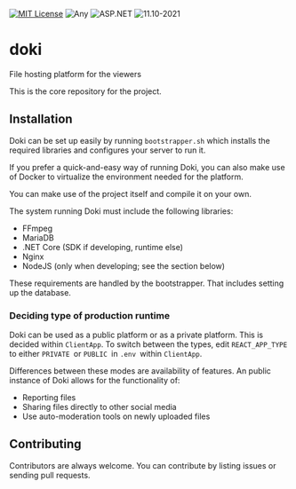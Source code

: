 <p>
  <a href="/LICENSE"><img src="https://img.shields.io/badge/License-MIT-black.svg?style=for-the-badge" alt="MIT License"></a>
  <a><img src="https://img.shields.io/badge/OS-Any-blue.svg?style=for-the-badge" alt="Any"></a>
  <a><img src="https://img.shields.io/badge/Platform-ASP.NET-blue.svg?style=for-the-badge" alt="ASP.NET"></a>
  <a><img src="https://img.shields.io/badge/Build-11.10--2021-blue.svg?style=for-the-badge" alt="11.10-2021"></a>
</p>

# doki

File hosting platform for the viewers

This is the core repository for the project.

## Installation

Doki can be set up easily by running `bootstrapper.sh` which
installs the required libraries and configures your server to run it.

If you prefer a quick-and-easy way of running Doki, you can also make use
of Docker to virtualize the environment needed for the platform.

You can make use of the project itself and compile it on your own.

The system running Doki must include the following libraries:

- FFmpeg
- MariaDB
- .NET Core (SDK if developing, runtime else)
- Nginx
- NodeJS (only when developing; see the section below)

These requirements are handled by the bootstrapper. That includes setting up the database.

### Deciding type of production runtime

Doki can be used as a public platform or as a private platform. This is
decided within `ClientApp`. To switch between the types, edit  `REACT_APP_TYPE `to either `PRIVATE `or `PUBLIC `in `.env `within `ClientApp`.

Differences between these modes are availability of features. An public instance of Doki allows for the functionality of:

- Reporting files
- Sharing files directly to other social media
- Use auto-moderation tools on newly uploaded files

## Contributing

Contributors are always welcome. You can contribute by listing issues or sending pull requests.
